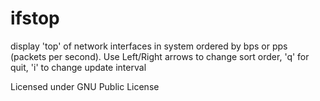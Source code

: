 ifstop
======

display 'top' of network interfaces in system ordered by bps or pps (packets per second).
Use Left/Right arrows to change sort order, 
'q' for quit, 
'i' to change update interval

Licensed under GNU Public License
